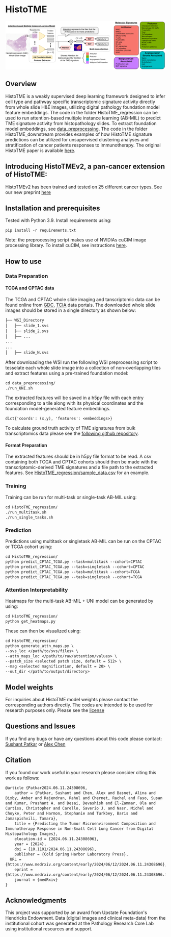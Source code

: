 HistoTME
==============
![](HistoTME_regression/HistoTME_outline.png)


## Overview 
HistoTME is a weakly supervised deep learning framework designed to infer cell type and pathway specific transcriptomic signature activity directly from whole slide H&E images, utilizing digital pathology foundation model feature embeddings. The code in the folder HistoTME_regression can be used to run attention-based multiple instance learning (AB-MIL) to predict TME signature activity from histopathology slides. To extract foundation model embeddings, see [data_preprocessing](data_preprocessing). The code in the folder HistoTME_downstream provides examples of how HistoTME signature predictions can be utilized for unsupervised clustering analyses and stratification of cancer patients responses to immunotherapy. The original HistoTME paper is available [here](https://www.nature.com/articles/s41698-024-00765-w).

## Introducing HistoTMEv2, a pan-cancer extension of HistoTME:
HistoTMEv2 has been trained and tested on 25 different cancer types. See our new preprint [here]()

## Installation and prerequisites
Tested with Python 3.9. Install requirements using:
```
pip install -r requirements.txt
```
Note: the preprocessing script makes use of NVIDIAs cuCIM image processing library. To install cuCIM, see instructions [here](https://github.com/rapidsai/cucim).

## How to use
### Data Preparation
#### TCGA and CPTAC data
The TCGA and CPTAC whole slide imaging and tanscriptomic data can be found online from [GDC](https://portal.gdc.cancer.gov/), [TCIA](https://wiki.cancerimagingarchive.net/display/Public/CPTAC+Imaging+Proteomics) data portals. The downloaded whole slide images should be stored in a single directory as shown below:
```bash
├── WSI_Directory
│   ├── slide_1.svs
│   ├── slide_2.svs
│   ├── ...
...
...
│   ├── slide_N.svs

```
After downloading the WSI run the following WSI preprocessing script to tesselate each whole slide image into a collection of non-overlapping tiles and extract features using a pre-trained foundation model:
```
cd data_preprocessing/
./run_UNI.sh
```
The extracted features will be saved in a h5py file with each entry corresponding to a tile along with its physical coordinates and the foundation model-generated feature embeddings.
```
dict{'coords': (x,y), 'features': <embeddings>}
```

To calculate ground truth activity of TME signatures from bulk transcriptomics data please see the [following github repository](https://github.com/BostonGene/MFP/blob/master/TME_Classification.ipynb). 

#### Format Preparation
The extracted features should be in h5py file format to be read. A csv containing both TCGA and CPTAC cohorts should then be made with the transcriptomic-derived TME signatures and a file path to the extracted features. See [HistoTME_regression/sample_data.csv](HistoTME_regression/sample_data.csv) for an example. 

### Training
Training can be run for multi-task or single-task AB-MIL using:
```
cd HistoTME_regression/
./run_multitask.sh
./run_single_tasks.sh
```

### Prediction
Predictions using multitask or singletask AB-MIL can be run on the CPTAC or TCGA cohort using:
```
cd HistoTME_regression/
python predict_CPTAC_TCGA.py --task=multitask --cohort=CPTAC
python predict_CPTAC_TCGA.py --task=singletask --cohort=CPTAC
python predict_CPTAC_TCGA.py --task=multitask --cohort=TCGA
python predict_CPTAC_TCGA.py --task=singletask --cohort=TCGA
```

### Attention Interpretability
Heatmaps for the multi-task AB-MIL + UNI model can be generated by using:
```
cd HistoTME_regression/
python get_heatmaps.py
```
These can then be visualized using:
```
cd HistoTME_regression/
python generate_attn_maps.py \
--svs_loc </path/to/svs/files> \
--attn_maps_loc </path/to/raw/attention/values> \
--patch_size <selected patch size, default = 512> \
--mag <selected magnification, default = 20> \
--out_dir </path/to/output/directory>

```
## Model weights
For inquiries about HistoTME model weights please contact the corresponding authors directly.  The codes are intended to be used for research purposes only. Please see the [license](LICENSE)

## Questions and Issues
If you find any bugs or have any questions about this code please contact: [Sushant Patkar](patkar.sushant@nih.gov) or [Alex Chen](alche@sas.upenn.edu)

## Citation
If you found our work useful in your research please consider citing this work as follows: 
```
@article {Patkar2024.06.11.24308696,
	author = {Patkar, Sushant and Chen, Alex and Basnet, Alina and Bixby, Amber and Rajendran, Rahul and Chernet, Rachel and Faso, Susan and Kumar, Prashant A. and Desai, Devashish and El-Zammar, Ola and Curtiss, Christopher and Carello, Saverio J. and Nasr, Michel and Choyke, Peter and Harmon, Stephanie and Turkbey, Baris and Jamaspishvili, Tamara},
	title = {Predicting the Tumor Microenvironment Composition and Immunotherapy Response in Non-Small Cell Lung Cancer from Digital Histopathology Images},
	elocation-id = {2024.06.11.24308696},
	year = {2024},
	doi = {10.1101/2024.06.11.24308696},
	publisher = {Cold Spring Harbor Laboratory Press},
  URL = {https://www.medrxiv.org/content/early/2024/06/12/2024.06.11.24308696},
	eprint = {https://www.medrxiv.org/content/early/2024/06/12/2024.06.11.24308696.full.pdf},
	journal = {medRxiv}
}
```

## Acknowledgments
This project was supported by an award from Upstate Foundation's Hendricks Endowment. Data (digital images and clinical meta-data) from the institutional cohort was generated at the Pathology Research Core Lab using institutional resources and support. 

